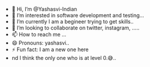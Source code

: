 - 👋 Hi, I’m @Yashasvi-Indian
- 👀 I’m interested in software development and testing...
- 🌱 I’m currently I am a  begineer trying to get skills..
- 💞️ I’m looking to collaborate on  twitter, instagram, .....
- 📫 How to reach me  ...
- 😄 Pronouns: yashasvi..
- ⚡ Fun fact:  I am a new one here
- nd I think the only one who is at level 0.😅..

<!---
Yashasvi-Indian/Yashasvi-Indian is a ✨ special ✨ repository because its `README.md` (this file) appears on your GitHub profile.
You can click the Preview link to take a look at your changes.
--->
